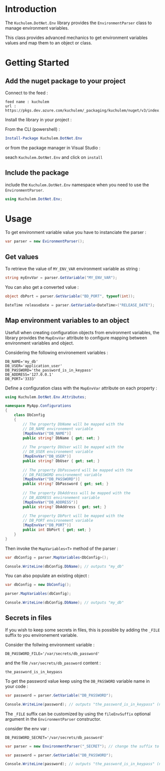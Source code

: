 # Introduction 
The `Kuchulem.DotNet.Env` library provides the `EnvironmentParser` class to manage environment variables.

This class provides advanced mechanics to get environment variables values and map them to an object or class.

# Getting Started

## Add the nuget package to your project

Connect to the feed :

```
feed name : kuchulem
url : https://pkgs.dev.azure.com/kuchulem/_packaging/kuchulem/nuget/v3/index.json
```

Install the library in your project :

From the CLI (powershell) :

```powershell
Install-Package Kuchulem.DotNet.Env
```

or from the package manager in Visual Studio :

seach `Kuchulem.DotNet.Env` and click on `install`

## Include the package

include the `Kuchulem.DotNet.Env` namespace when you need to use the `EnvironmentParser`.

```csharp
using Kuchulem.DotNet.Env;
```

# Usage

To get environment variable value you have to instanciate the parser :

```csharp
var parser = new EvironmentParser();
```

## Get values

To retrieve the value of `MY_ENV_VAR` environment variable as string :

```csharp
string myEnvVar = parser.GetVariable("MY_ENV_VAR");
```

You can also get a converted value :

```csharp
object dbPort = parser.GetVariable("BD_PORT", typeof(int));

DateTime releaseDate = parser.GetVariable<DateTime>("RELEASE_DATE");
```

## Map environment variables to an object

Usefull when creating configuration objects from environment variables, the
library provides the `MapEnvVar` attribute to configure mapping between environment
variables and object.

Considering the following environement variables :

```
DB_NAME='my_db'
DB_USER='application_user'
DB_PASSWORD='the_password_is_in_keypass'
DB_ADDRESS='127.0.0.1'
DB_PORT='3333'
```

Define a configuration class with the `MapEnvVar` attribute on each property :

```csharp
using Kuchulem.DotNet.Env.Attributes;

namespace MyApp.Configurations
{
    class DbConfig
    {
        // The property DbName will be mapped with the
        // DB_NAME environement variable
        [MapEnvVar("DB_NAME")]
        public string? DbName { get; set; }
        
        // The property DbUser will be mapped with the
        // DB_USER environement variable
        [MapEnvVar("DB_USER")]
        public string? DbUser { get; set; }
        
        // The property DbPassword will be mapped with the
        // DB_PASSWORD environement variable
        [MapEnvVar("DB_PASSWORD")]
        public string? DbPassword { get; set; }
        
        // The property DbAddress will be mapped with the
        // DB_ADDRESS environement variable
        [MapEnvVar("DB_ADDRESS")]
        public string? DbAddress { get; set; }
        
        // The property DbPort will be mapped with the
        // DB_PORT environement variable
        [MapEnvVar("DB_PORT")]
        public int DbPort { get; set; }
    }
}
```

Then invoke the `MapVariables<T>` method of the parser :

```csharp
var dbConfig = parser.MapVariables<DbConfig>();

Console.WriteLine(dbConfig.DbName); // outputs "my_db"
```

You can also populate an existing object :

```csharp
var dbConfig = new DbConfig();

parser.MapVariables(dbConfig);

Console.WriteLine(dbConfig.DbName); // outputs "my_db"
```

## Secrets in files

If you wish to keep some secrets in files, this is possible by adding
the `_FILE` suffix to you environement variable.

Consider the follwing environment variable :

```
DB_PASSWORD_FILE='/var/secrets/db_password'
```

and the file `/var/secrets/db_password` content :

```
the_password_is_in_keypass
```

To get the password value keep using the `DB_PASSWORD` variable name in your code :

```csharp
var password = parser.GetVariable("DB_PASSWORD");

Console.WriteLine(password); // outputs "the_password_is_in_keypass" (never do that !)
```

The `_FILE` suffix can be customized by using the `fileEnvSuffix` optional
argument in the `EnvironmentParser` constructor.

consider the env var :

```
DB_PASSWORD_SECRET='/var/secrets/db_password'
```

```csharp
var parser = new EnvironmentParser("_SECRET"); // change the suffix to _SECRET

var password = parser.GetVariable("DB_PASSWORD");

Console.WriteLine(password); // outputs "the_password_is_in_keypass" (never do that !)
```